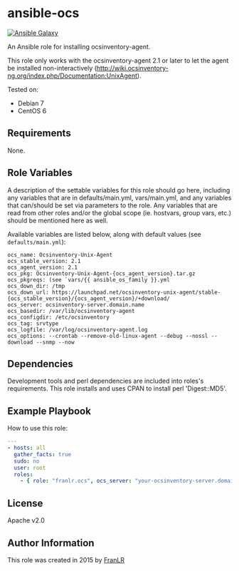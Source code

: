 ansible-ocs
=========

[![Ansible Galaxy](https://img.shields.io/badge/galaxy-franlr--ocs-blue.svg)](https://galaxy.ansible.com/list#/roles/4468)

An Ansible role for installing ocsinventory-agent.

This role only works with the ocsinventory-agent 2.1 or later to let the agent be installed non-interactively (http://wiki.ocsinventory-ng.org/index.php/Documentation:UnixAgent).

Tested on:
- Debian 7
- CentOS 6

Requirements
------------

None.
 
Role Variables
--------------

A description of the settable variables for this role should go here, including any variables that are in defaults/main.yml, vars/main.yml, and any variables that can/should be set via parameters to the role. Any variables that are read from other roles and/or the global scope (ie. hostvars, group vars, etc.) should be mentioned here as well.

Available variables are listed below, along with default values (see `defaults/main.yml`):

```
ocs_name: Ocsinventory-Unix-Agent
ocs_stable_version: 2.1
ocs_agent_version: 2.1
ocs_pkg: Ocsinventory-Unix-Agent-{ocs_agent_version}.tar.gz
ocs_pkgreqs: (see `vars/{{ ansible_os_family }}.yml
ocs_down_dir: /tmp
ocs_down_url: https://launchpad.net/ocsinventory-unix-agent/stable-{ocs_stable_version}/{ocs_agent_version}/+download/
ocs_server: ocsinventory-server.domain.name
ocs_basedir: /var/lib/ocsinventory-agent
ocs_configdir: /etc/ocsinventory
ocs_tag: srvtype
ocs_logfile: /var/log/ocsinventory-agent.log
ocs_options: --crontab --remove-old-linux-agent --debug --nossl --download --snmp --now
```

Dependencies
------------

Development tools and perl dependencies are included into roles's requirements. This role installs and uses CPAN to install perl 'Digest::MD5'.

Example Playbook
----------------

How to use this role:

``` yml
---
- hosts: all
  gather_facts: true
  sudo: no
  user: root
  roles:
    - { role: "franlr.ocs", ocs_server: "your-ocsinventory-server.domain.name", ocs_tag: "your-tag" }
```

License
-------

Apache v2.0

Author Information
------------------

This role was created in 2015 by [FranLR](https://github.com/franlr/)
